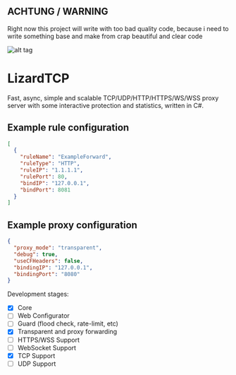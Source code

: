 ## ACHTUNG / WARNING
Right now this project will write with too bad quality code, because i need to write something base and make from crap beautiful and clear code


![alt tag](https://github.com/GiaNTizmO/LizardTCP/blob/master/bg.png)
# LizardTCP
Fast, async, simple and scalable TCP/UDP/HTTP/HTTPS/WS/WSS proxy server with some interactive protection and statistics, written in C#.

## Example rule configuration

```json
[
  {
    "ruleName": "ExampleForward",
    "ruleType": "HTTP",
    "ruleIP": "1.1.1.1",
    "rulePort": 80,
    "bindIP": "127.0.0.1",
    "bindPort": 8081
  }
]
```

## Example proxy configuration

```json
{
  "proxy_mode": "transparent",
  "debug": true,
  "useCFHeaders": false,
  "bindingIP": "127.0.0.1",
  "bindingPort": "8080"
}
```

Development stages:
- [x] Core
- [ ] Web Configurator
- [ ] Guard (flood check, rate-limit, etc)
- [x] Transparent and proxy forwarding
- [ ] HTTPS/WSS Support
- [ ] WebSocket Support
- [x] TCP Support
- [ ] UDP Support
